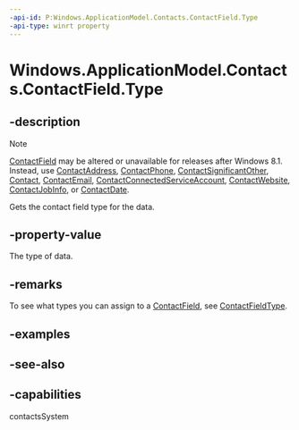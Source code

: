 ```yaml
---
-api-id: P:Windows.ApplicationModel.Contacts.ContactField.Type
-api-type: winrt property
---
```


<!-- Property syntax
public Windows.ApplicationModel.Contacts.ContactFieldType Type { get; }
-->

# Windows.ApplicationModel.Contacts.ContactField.Type

## -description
> [!NOTE]
> [ContactField](contactfield.md) may be altered or unavailable for releases after Windows 8.1. Instead, use [ContactAddress](contactaddress.md), [ContactPhone](contactphone.md), [ContactSignificantOther](contactsignificantother.md), [Contact](contact.md), [ContactEmail](contactemail.md), [ContactConnectedServiceAccount](contactconnectedserviceaccount.md), [ContactWebsite](contactwebsite.md), [ContactJobInfo](contactjobinfo.md), or [ContactDate](contactdate.md).

Gets the contact field type for the data.
<!--Changed for consistency with the other property pages in this class, which use common nouns after "Gets.."-->

## -property-value
The type of data.

## -remarks
To see what types you can assign to a [ContactField](contactfield.md), see [ContactFieldType](contactfieldtype.md).

## -examples

## -see-also

## -capabilities
contactsSystem
